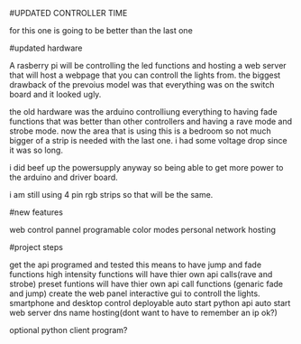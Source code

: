 #UPDATED CONTROLLER TIME

for this one is going to be better than the last one

#updated hardware

A rasberry pi will be controlling the led functions and hosting a web server that will host a webpage that you can controll the lights from. the biggest drawback of the prevoius model was that everything was on the switch board and it looked ugly.

the old hardware was the arduino controlliung everything to having fade functions that was better than other controllers and having a rave mode and strobe mode. now the area that is using this is a bedroom so not much bigger of a strip is needed with the last one. 
i had some voltage drop since it was so long.

i did beef up the powersupply anyway so being able to get more power to the arduino and driver board.

i am still using 4 pin rgb strips so that will be the same.

#new features

web control pannel
programable color modes
personal network hosting

#project steps

get the api programed and tested
    this means to have jump and fade functions
    high intensity functions will have thier own api calls(rave and strobe)
    preset funtions will have thier own api call functions (genaric fade and jump)
create the web panel
    interactive gui to controll the lights. 
    smartphone and desktop control
deployable
    auto start python api
    auto start web server
    dns name hosting(dont want to have to remember an ip ok?)

optional
    python client program?